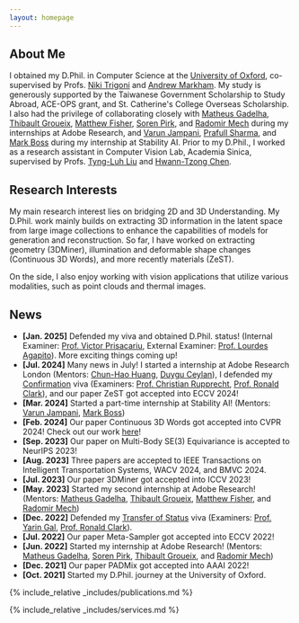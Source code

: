 ```yaml
---
layout: homepage
---
```


## About Me

I obtained my D.Phil. in Computer Science at the [University of Oxford](https://www.ox.ac.uk), co-supervised by Profs. [Niki Trigoni](https://www.cs.ox.ac.uk/people/niki.trigoni/) and [Andrew Markham](https://www.cs.ox.ac.uk/people/andrew.markham/). My study is generously supported by the Taiwanese Government Scholarship to Study Abroad, ACE-OPS grant, and St. Catherine's College Overseas Scholarship. 
I also had the privilege of collaborating closely with [Matheus Gadelha](http://mgadelha.me/), [Thibault Groueix](https://imagine.enpc.fr/~groueixt/), [Matthew Fisher](https://techmatt.github.io/), [Soren Pirk](https://storage.googleapis.com/pirk.io/index.html), and [Radomir Mech](https://research.adobe.com/person/radomir-mech/) during my internships at Adobe Research, and [Varun Jampani](https://varunjampani.github.io/), [Prafull Sharma](https://prafullsharma.net/), and [Mark Boss](https://markboss.me/) during my internship at Stability AI. Prior to my D.Phil., I worked as a research assistant in Computer Vision Lab, Academia Sinica, supervised by Profs. [Tyng-Luh Liu](https://www.iis.sinica.edu.tw/pages/liutyng/) and [Hwann-Tzong Chen](https://htchen.github.io). 


## Research Interests

My main research interest lies on bridging 2D and 3D Understanding. My D.Phil. work mainly builds on extracting 3D information in the latent space from large image collections to enhance the capabilities of models for generation and reconstruction. So far, I have worked on extracting geometry (3DMiner), illumination and deformable shape changes (Continuous 3D Words), and more recently materials (ZeST).

On the side, I also enjoy working with vision applications that utilize various modalities, such as point clouds and thermal images.

## News

- **[Jan. 2025]** Defended my viva and obtained D.Phil. status! (Internal Examiner: [Prof. Victor Prisacariu](https://www.robots.ox.ac.uk/~victor//), External Examiner: [Prof. Lourdes Agapito](https://profiles.ucl.ac.uk/40331-lourdes-de-agapito-vicente)). More exciting things coming up!
- **[Jul. 2024]** Many news in July! I started a internship at Adobe Research London (Mentors: [Chun-Hao Huang](https://research.adobe.com/person/paulchhuang/), [Duygu Ceylan](https://www.duygu-ceylan.com/)), I defended my [Confirmation](https://www.ox.ac.uk/students/academic/guidance/graduate/research/status/DPhil) viva (Examiners: [Prof. Christian Rupprecht](https://chrirupp.github.io/), [Prof. Ronald Clark](https://www.ron-clark.com)), and our paper ZeST got accepted into ECCV 2024!
- **[Mar. 2024]** Started a part-time internship at Stability AI! (Mentors: [Varun Jampani](https://varunjampani.github.io/), [Mark Boss](https://markboss.me/))
- **[Feb. 2024]** Our paper Continuous 3D Words got accepted into CVPR 2024! Check out our work [here](http://ttchengab.github.io/continuous_3d_words/)!
- **[Sep. 2023]** Our paper on Multi-Body SE(3) Equivariance is accepted to NeurIPS 2023!
- **[Aug. 2023]** Three papers are accepted to IEEE Transactions on Intelligent Transportation Systems, WACV 2024, and BMVC 2024.
- **[Jul. 2023]** Our paper 3DMiner got accepted into ICCV 2023!
- **[May. 2023]** Started my second internship at Adobe Research! (Mentors: [Matheus Gadelha](http://mgadelha.me), [Thibault Groueix](https://imagine.enpc.fr/~groueixt/), [Matthew Fisher](https://techmatt.github.io), and [Radomir Mech](https://research.adobe.com/person/radomir-mech/))
- **[Dec. 2022]** Defended my [Transfer of Status](https://www.ox.ac.uk/students/academic/guidance/graduate/research/status/DPhil) viva (Examiners: [Prof. Yarin Gal](https://www.cs.ox.ac.uk/people/yarin.gal/website/), [Prof. Ronald Clark](https://www.ron-clark.com)).
- **[Jul. 2022]** Our paper Meta-Sampler got accepted into ECCV 2022!
- **[Jun. 2022]** Started my internship at Adobe Research! (Mentors: [Matheus Gadelha](http://mgadelha.me), [Soren Pirk](https://storage.googleapis.com/pirk.io/index.html), [Thibault Groueix](https://imagine.enpc.fr/~groueixt/), and [Radomir Mech](https://research.adobe.com/person/radomir-mech/))
- **[Dec. 2021]** Our paper PADMix got accepted into AAAI 2022!
- **[Oct. 2021]** Started my D.Phil. journey at the University of Oxford.

{% include_relative _includes/publications.md %}

{% include_relative _includes/services.md %}
